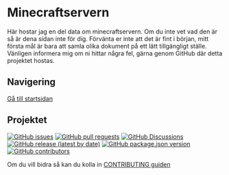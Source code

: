 # Minecraftservern

Här hostar jag en del data om minecraftservern. Om du inte vet vad den är så är dena sidan inte för dig.
Förvänta er inte att det är fint i början, mitt första mål är bara att samla olika dokument på ett lätt tillgängligt ställe.
Vänligen informera mig om ni hittar några fel, gärna genom GitHub där detta projektet hostas.

## Navigering

[Gå till startsidan](start)

## Projektet

[![GitHub issues](https://img.shields.io/github/issues/Isglassen/Minecraftservern)](https://github.com/Isglassen/Minecraftservern/issues) [![GitHub pull requests](https://img.shields.io/github/issues-pr/Isglassen/Minecraftservern)](https://github.com/Isglassen/Minecraftservern/pulls) [![GitHub Discussions](https://img.shields.io/github/discussions/Isglassen/Minecraftservern)](https://github.com/Isglassen/Minecraftservern/discussions) [![GitHub release (latest by date)](https://img.shields.io/github/v/release/Isglassen/Minecraftservern?display_name=tag)](github.com/Isglassen/Minecraftservern/releases/latest) [![GitHub package.json version](https://img.shields.io/github/package-json/v/Isglassen/Minecraftservern)](https://github.com/Isglassen/Minecraftservern/commits/main) [![GitHub contributors](https://img.shields.io/github/contributors/Isglassen/Minecraftservern)](https://github.com/Isglassen/Minecraftservern/blob/main/CONTRIBUTING.md)

Om du vill bidra så kan du kolla in [CONTRIBUTING guiden](https://github.com/Isglassen/Minecraftservern/blob/main/CONTRIBUTING.md)
